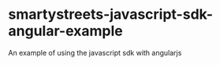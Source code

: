 # smartystreets-javascript-sdk-angular-example

An example of using the javascript sdk with angularjs
